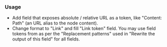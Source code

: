 ### Usage

- Add field that exposes absolute / relative URL as a token, like "Content: Path" (an URL alias to the node content).
- Change format to "Link" and fill "Link token" field. You may use field tokens from as per the "Replacement patterns" used in "Rewrite the output of this field" for all fields.
